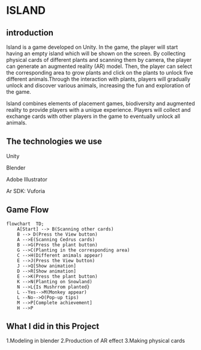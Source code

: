 # ISLAND
## introduction
Island is a game developed on Unity. In the game, the player will start having an empty island which will be shown on the screen. By collecting physical cards of different plants and scanning them by camera, the player can generate an augmented reality (AR) model. Then, the player can select the corresponding area to grow plants and click on the plants to unlock five different animals.Through the interaction with plants, players will gradually unlock and discover various animals, increasing the fun and exploration of the game.

Island combines elements of placement games, biodiversity and augmented reality to provide players with a unique experience. Players will collect and exchange cards with other players in the game to eventually unlock all animals.

## The technologies we use
Unity

Blender

Adobe Illustrator

Ar SDK: Vuforia

## Game Flow
```mermaid
flowchart  TD;
    A[Start] --> B(Scanning other cards)
    B --> D(Press the View button)
    A -->E(Scanning Cedrus cards)
    B -->G(Press the plant button)
    G -->C(Planting in the corresponding area)
    C -->H(Different animals appear)
    E -->J(Press the View button)
    J -->Q[Show animation]
    D -->R[Show animation]
    E -->K(Press the plant button)
    K -->N(Planting on Snowland)
    N -->L{Is Mushrrom planted}
    L --Yes-->M(Monkey appear)
    L --No-->O(Pop-up tips)
    M -->P[Complete achievement]
    H -->P
```

## What I did in this Project
1.Modeling in blender
2.Production of AR effect
3.Making physical cards
